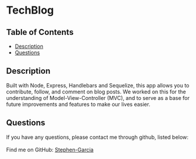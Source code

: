 # TechBlog
 
## Table of Contents

* [Description](#description)
* [Questions](#questions)

## Description

Built with Node, Express, Handlebars and Sequelize, this app allows you to contribute, follow, and comment on blog posts. We worked on this for the understanding of Model-View-Controller (MVC), and to serve as a base for future improvements and features to make our lives easier.

## Questions

If you have any questions, please contact me through github, listed below:<br />
<br />
Find me on GitHub: [Stephen-Garcia](https://github.com/Stephen-Garcia)<br />
<br />